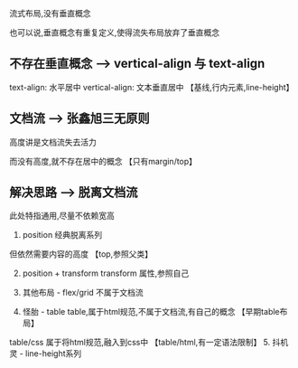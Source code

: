 流式布局,没有垂直概念

也可以说,垂直概念有重复定义,使得流失布局放弃了垂直概念

## 不存在垂直概念 --> vertical-align 与 text-align
text-align: 水平居中
vertical-align: 文本垂直居中   【基线,行内元素,line-height】

## 文档流  --> 张鑫旭三无原则
高度讲是文档流失去活力

而没有高度,就不存在居中的概念   【只有margin/top】

## 解决思路   --> 脱离文档流
此处特指通用,尽量不依赖宽高

1. position
经典脱离系列

但依然需要内容的高度 【top,参照父类】

2. position + transform
transform 属性,参照自己

3. 其他布局 - flex/grid
不属于文档流

4. 怪胎 - table
table,属于html规范,不属于文档流,有自己的概念  【早期table布局】

table/css 属于将html规范,融入到css中 【table/html,有一定语法限制】
5. 抖机灵 - line-height系列

